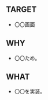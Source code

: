 ## TARGET

<!-- 対象画面を入力してください(省略可)。 -->

* 〇〇画面

## WHY

<!-- なぜやったかを入力してください(省略可)。 -->

* 〇〇ため。

## WHAT

<!-- 何をやったかを入力してください。 -->

* 〇〇を実装。
